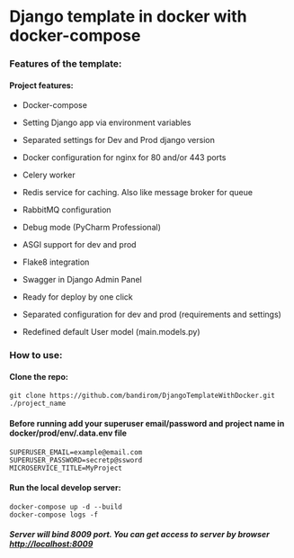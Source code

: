# Django template in docker with docker-compose

### Features of the template:

#### Project features:
* Docker-compose
* Setting Django app via environment variables
* Separated settings for Dev and Prod django version
* Docker configuration for nginx for 80 and/or 443 ports
* Celery worker
* Redis service for caching. Also like message broker for queue
* RabbitMQ configuration
* Debug mode (PyCharm Professional)
* ASGI support for dev and prod
* Flake8 integration
* Swagger in Django Admin Panel
* Ready for deploy by one click
* Separated configuration for dev and prod (requirements and settings)

* Redefined default User model (main.models.py)

### How to use:

#### Clone the repo:

    git clone https://github.com/bandirom/DjangoTemplateWithDocker.git ./project_name
    

#### Before running add your superuser email/password and project name in docker/prod/env/.data.env file

    SUPERUSER_EMAIL=example@email.com
    SUPERUSER_PASSWORD=secretp@ssword
    MICROSERVICE_TITLE=MyProject

#### Run the local develop server:

    docker-compose up -d --build
    docker-compose logs -f
    
##### Server will bind 8009 port. You can get access to server by browser [http://localhost:8009](http://localhost:8009)

